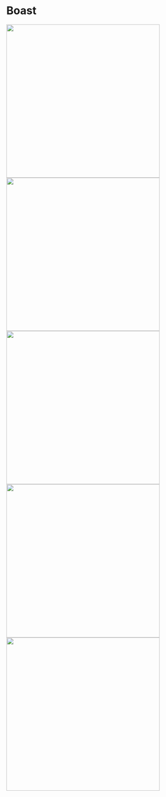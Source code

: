 # Boast
<div style="flex">
<img width="400" src="https://github.com/keurig47/Boast/blob/test/IMG_0299.PNG" />
<img width="400" src="https://github.com/keurig47/Boast/blob/test/IMG_0300.PNG" />
</div>
<div>
<img width="400" src="https://github.com/keurig47/Boast/blob/test/IMG_0301.PNG" />
<img width="400" src="https://github.com/keurig47/Boast/blob/test/IMG_0302.PNG" />
</div>
<img width="400" src="https://github.com/keurig47/Boast/blob/test/IMG_0303.PNG" />

